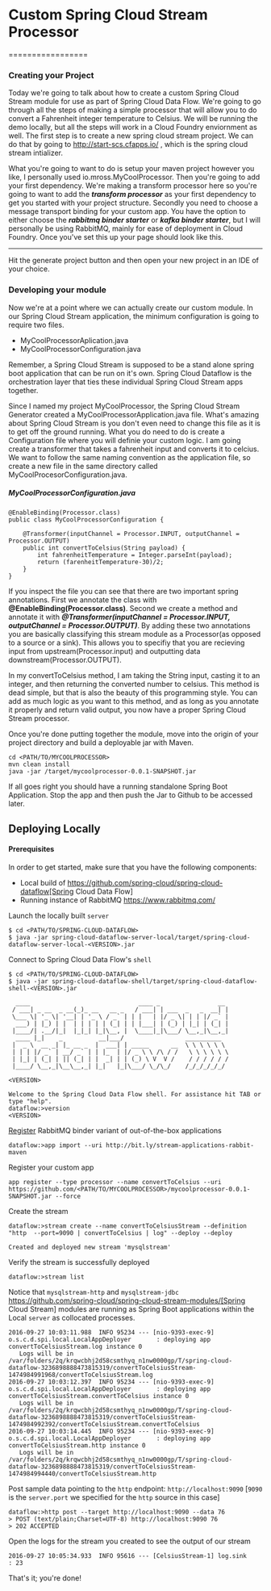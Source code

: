 # Custom Spring Cloud Stream Processor
=================

### Creating your Project

Today we're going to talk about how to create a custom Spring Cloud Stream module for use as part of Spring Cloud Data Flow.  We're going to go through all the steps of making a simple processor that will allow you to do convert a Fahrenheit integer temperature to Celsius.  We will be running the demo locally, but all the steps will work in a Cloud Foundry enviornment as well.  The first step is to create a new spring cloud stream project.  We can do that by going to http://start-scs.cfapps.io/ , which is the spring cloud stream intializer.

What you're going to want to do is setup your maven project however you like, I personally used io.mross.MyCoolProcessor.  Then you're going to add your first dependency.  We're making a transform processor here so you're going to want to add the ***transform processor*** as your first dependency to get you started with your project structure.  Secondly you need to choose a message transport binding for your custom app.  You have the option to either choose the ***rabbitmq binder starter*** or ***kafka binder starter***, but I will personally be using RabbitMQ, mainly for ease of deployment in Cloud Foundry.  Once you've set this up your page should look like this.
___

Hit the generate project button and then open your new project in an IDE of your choice.

### Developing your module

Now we're at a point where we can actually create our custom module.  In our Spring Cloud Stream application, the minimum configuration is going to require two files.
* MyCoolProcessorAplication.java
* MyCoolProcessorConfiguration.java


Remember, a Spring Cloud Stream is supposed to be a stand alone spring boot application that can be run on it's own.  Spring Cloud Dataflow is the orchestration layer that ties these individual Spring Cloud Stream apps together.

Since I named my project MyCoolProcessor, the Spring Cloud Stream Generator created a MyCoolProcessorApplication.java file.  What's amazing about Spring Cloud Stream is you don't even need to change this file as it is to get off the ground running.  What you do need to do is create a Configuration file where you will definie your custom logic.  I am going create a transformer that takes a fahrenheit input and converts it to celcius.  We want to follow the same naming convention as the application file, so create a new file in the same directory called MyCoolProcesorConfiguration.java.


##### MyCoolProcessorConfiguration.java
```
@EnableBinding(Processor.class)
public class MyCoolProcessorConfiguration {

    @Transformer(inputChannel = Processor.INPUT, outputChannel = Processor.OUTPUT)
    public int convertToCelsius(String payload) {
        int fahrenheitTemperature = Integer.parseInt(payload);
        return (farenheitTemperature-30)/2;
    }
}
```

If you inspect the file you can see that there are two important spring annotations.  First we annotate the class with **@EnableBinding(Processor.class)**.  Second we create a method and annotate it with ***@Transformer(inputChannel = Processor.INPUT, outputChannel = Processor.OUTPUT)***.  By adding these two annotations you are basically classifying this stream module as a Processor(as opposed to a source or a sink).  This allows you to specifiy that you are recieving input from upstream(Processor.input) and outputting data downstream(Processor.OUTPUT).

In my convertToCelsius method, I am taking the String input, casting it to an integer, and then returning the converted number to celsius.  This method is dead simple, but that is also the beauty of this programming style.  You can add as much logic as you want to this method, and as long as you annotate it properly and return valid output, you now have a proper Spring Cloud Stream processor.

Once you're done putting together the module, move into the origin of your project directory and build a deployable jar with Maven.
```
cd <PATH/TO/MYCOOLPROCESSOR>
mvn clean install
java -jar /target/mycoolprocessor-0.0.1-SNAPSHOT.jar
```

If all goes right you should have a running standalone Spring Boot Application.  Stop the app and then push the Jar to Github to be accessed later.

## Deploying Locally

#### Prerequisites

In order to get started, make sure that you have the following components:

* Local build of https://github.com/spring-cloud/spring-cloud-dataflow[Spring Cloud Data Flow]
* Running instance of RabbitMQ https://www.rabbitmq.com/



 Launch the locally built `server`

```
$ cd <PATH/TO/SPRING-CLOUD-DATAFLOW>
$ java -jar spring-cloud-dataflow-server-local/target/spring-cloud-dataflow-server-local-<VERSION>.jar
```


Connect to Spring Cloud Data Flow's `shell`


```
$ cd <PATH/TO/SPRING-CLOUD-DATAFLOW>
$ java -jar spring-cloud-dataflow-shell/target/spring-cloud-dataflow-shell-<VERSION>.jar

  ____                              ____ _                __
 / ___| _ __  _ __(_)_ __   __ _   / ___| | ___  _   _  __| |
 \___ \| '_ \| '__| | '_ \ / _` | | |   | |/ _ \| | | |/ _` |
  ___) | |_) | |  | | | | | (_| | | |___| | (_) | |_| | (_| |
 |____/| .__/|_|  |_|_| |_|\__, |  \____|_|\___/ \__,_|\__,_|
  ____ |_|    _          __|___/                 __________
 |  _ \  __ _| |_ __ _  |  ___| | _____      __  \ \ \ \ \ \
 | | | |/ _` | __/ _` | | |_  | |/ _ \ \ /\ / /   \ \ \ \ \ \
 | |_| | (_| | || (_| | |  _| | | (_) \ V  V /    / / / / / /
 |____/ \__,_|\__\__,_| |_|   |_|\___/ \_/\_/    /_/_/_/_/_/

<VERSION>

Welcome to the Spring Cloud Data Flow shell. For assistance hit TAB or type "help".
dataflow:>version
<VERSION>
```


[Register](https://github.com/spring-cloud/spring-cloud-dataflow/blob/master/spring-cloud-dataflow-docs/src/main/asciidoc/streams.adoc#register-a-stream-app) RabbitMQ binder variant of out-of-the-box applications
```
dataflow:>app import --uri http://bit.ly/stream-applications-rabbit-maven
```

Register your custom app

```
app register --type processor --name convertToCelsius --uri https://github.com/<PATH/TO/MYCOOLPROCESSOR>/mycoolprocessor-0.0.1-SNAPSHOT.jar --force
```

Create the stream

```
dataflow:>stream create --name convertToCelsiusStream --definition "http  --port=9090 | convertToCelsius | log" --deploy --deploy

Created and deployed new stream 'mysqlstream'
```


Verify the stream is successfully deployed

```
dataflow:>stream list
```

 Notice that `mysqlstream-http` and `mysqlstream-jdbc` https://github.com/spring-cloud/spring-cloud-stream-modules/[Spring Cloud Stream] modules are running as Spring Boot applications within the Local `server` as collocated processes.


```
2016-09-27 10:03:11.988  INFO 95234 --- [nio-9393-exec-9] o.s.c.d.spi.local.LocalAppDeployer       : deploying app convertToCelsiusStream.log instance 0
   Logs will be in /var/folders/2q/krqwcbhj2d58csmthyq_n1nw0000gp/T/spring-cloud-dataflow-3236898888473815319/convertToCelsiusStream-1474984991968/convertToCelsiusStream.log
2016-09-27 10:03:12.397  INFO 95234 --- [nio-9393-exec-9] o.s.c.d.spi.local.LocalAppDeployer       : deploying app convertToCelsiusStream.convertToCelsius instance 0
   Logs will be in /var/folders/2q/krqwcbhj2d58csmthyq_n1nw0000gp/T/spring-cloud-dataflow-3236898888473815319/convertToCelsiusStream-1474984992392/convertToCelsiusStream.convertToCelsius
2016-09-27 10:03:14.445  INFO 95234 --- [nio-9393-exec-9] o.s.c.d.spi.local.LocalAppDeployer       : deploying app convertToCelsiusStream.http instance 0
   Logs will be in /var/folders/2q/krqwcbhj2d58csmthyq_n1nw0000gp/T/spring-cloud-dataflow-3236898888473815319/convertToCelsiusStream-1474984994440/convertToCelsiusStream.http
```

 Post sample data pointing to the `http` endpoint: `http://localhost:9090` [`9090` is the `server.port` we specified for the `http` source in this case]


```
dataflow:>http post --target http://localhost:9090 --data 76
> POST (text/plain;Charset=UTF-8) http://localhost:9090 76
> 202 ACCEPTED
```

Open the logs for the stream you created to see the output of our stream

```
2016-09-27 10:05:34.933  INFO 95616 --- [CelsiusStream-1] log.sink                                 : 23
```

 That's it; you're done!
